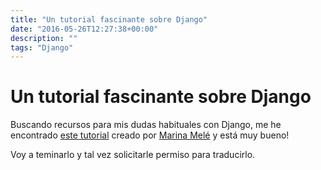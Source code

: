 ```yaml
---
title: "Un tutorial fascinante sobre Django"
date: "2016-05-26T12:27:38+00:00"
description: ""
tags: "Django"
---
```

# Un tutorial fascinante sobre Django

Buscando recursos para mis dudas habituales con Django, me he encontrado [este tutorial](http://www.marinamele.com/taskbuster-django-tutorial) creado por [Marina Melé](https://plus.google.com/+MarinaMeleMesseguer) y está muy bueno!

Voy a teminarlo y tal vez solicitarle permiso para traducirlo.

